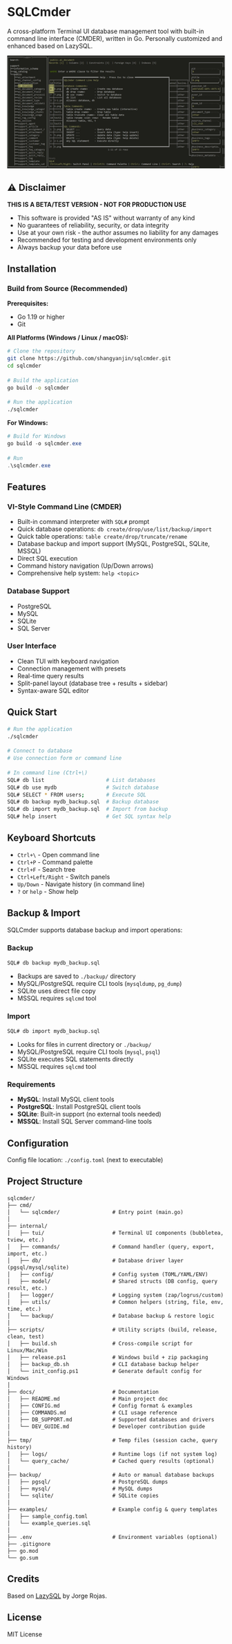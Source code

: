 # SQLCmder

A cross-platform Terminal UI database management tool with built-in command line interface (CMDER), written in Go. Personally customized and enhanced based on LazySQL.

![SQLCmder Main Interface](docs/screenshot-main.jpg)

## ⚠️ Disclaimer

**THIS IS A BETA/TEST VERSION - NOT FOR PRODUCTION USE**

- This software is provided "AS IS" without warranty of any kind
- No guarantees of reliability, security, or data integrity
- Use at your own risk - the author assumes no liability for any damages
- Recommended for testing and development environments only
- Always backup your data before use

## Installation

### Build from Source (Recommended)

**Prerequisites:**
- Go 1.19 or higher
- Git

**All Platforms (Windows / Linux / macOS):**

```bash
# Clone the repository
git clone https://github.com/shangyanjin/sqlcmder.git
cd sqlcmder

# Build the application
go build -o sqlcmder

# Run the application
./sqlcmder
```

**For Windows:**
```powershell
# Build for Windows
go build -o sqlcmder.exe

# Run
.\sqlcmder.exe
```

## Features

### VI-Style Command Line (CMDER)
- Built-in command interpreter with `SQL#` prompt
- Quick database operations: `db create/drop/use/list/backup/import`
- Quick table operations: `table create/drop/truncate/rename`
- Database backup and import support (MySQL, PostgreSQL, SQLite, MSSQL)
- Direct SQL execution
- Command history navigation (Up/Down arrows)
- Comprehensive help system: `help <topic>`

### Database Support
- PostgreSQL
- MySQL
- SQLite
- SQL Server

### User Interface
- Clean TUI with keyboard navigation
- Connection management with presets
- Real-time query results
- Split-panel layout (database tree + results + sidebar)
- Syntax-aware SQL editor

## Quick Start

```bash
# Run the application
./sqlcmder

# Connect to database
# Use connection form or command line

# In command line (Ctrl+\)
SQL# db list                    # List databases
SQL# db use mydb                # Switch database
SQL# SELECT * FROM users;       # Execute SQL
SQL# db backup mydb_backup.sql  # Backup database
SQL# db import mydb_backup.sql  # Import from backup
SQL# help insert                # Get SQL syntax help
```

## Keyboard Shortcuts

- `Ctrl+\` - Open command line
- `Ctrl+P` - Command palette
- `Ctrl+F` - Search tree
- `Ctrl+Left/Right` - Switch panels
- `Up/Down` - Navigate history (in command line)
- `?` or `help` - Show help

## Backup & Import

SQLCmder supports database backup and import operations:

### Backup
```bash
SQL# db backup mydb_backup.sql
```
- Backups are saved to `./backup/` directory
- MySQL/PostgreSQL require CLI tools (`mysqldump`, `pg_dump`)
- SQLite uses direct file copy
- MSSQL requires `sqlcmd` tool

### Import
```bash
SQL# db import mydb_backup.sql
```
- Looks for files in current directory or `./backup/`
- MySQL/PostgreSQL require CLI tools (`mysql`, `psql`)
- SQLite executes SQL statements directly
- MSSQL requires `sqlcmd` tool

### Requirements
- **MySQL**: Install MySQL client tools
- **PostgreSQL**: Install PostgreSQL client tools
- **SQLite**: Built-in support (no external tools needed)
- **MSSQL**: Install SQL Server command-line tools

## Configuration

Config file location: `./config.toml` (next to executable)

## Project Structure

```
sqlcmder/
├── cmd/
│   └── sqlcmder/                 # Entry point (main.go)
│
├── internal/
│   ├── tui/                      # Terminal UI components (bubbletea, tview, etc.)
│   ├── commands/                 # Command handler (query, export, import, etc.)
│   ├── db/                       # Database driver layer (pgsql/mysql/sqlite)
│   ├── config/                   # Config system (TOML/YAML/ENV)
│   ├── model/                    # Shared structs (DB config, query result, etc.)
│   ├── logger/                   # Logging system (zap/logrus/custom)
│   ├── utils/                    # Common helpers (string, file, env, time, etc.)
│   └── backup/                   # Database backup & restore logic
│
├── scripts/                      # Utility scripts (build, release, clean, test)
│   ├── build.sh                  # Cross-compile script for Linux/Mac/Win
│   ├── release.ps1               # Windows build + zip packaging
│   ├── backup_db.sh              # CLI database backup helper
│   └── init_config.ps1           # Generate default config for Windows
│
├── docs/                         # Documentation
│   ├── README.md                 # Main project doc
│   ├── CONFIG.md                 # Config format & examples
│   ├── COMMANDS.md               # CLI usage reference
│   ├── DB_SUPPORT.md             # Supported databases and drivers
│   └── DEV_GUIDE.md              # Developer contribution guide
│
├── tmp/                          # Temp files (session cache, query history)
│   ├── logs/                     # Runtime logs (if not system log)
│   └── query_cache/              # Cached query results (optional)
│
├── backup/                       # Auto or manual database backups
│   ├── pgsql/                    # PostgreSQL dumps
│   ├── mysql/                    # MySQL dumps
│   └── sqlite/                   # SQLite copies
│
├── examples/                     # Example config & query templates
│   ├── sample_config.toml
│   └── example_queries.sql
│
├── .env                          # Environment variables (optional)
├── .gitignore
├── go.mod
└── go.sum
```

## Credits

Based on [LazySQL](https://github.com/jorgerojas26/sqlcmder) by Jorge Rojas.

## License

MIT License
